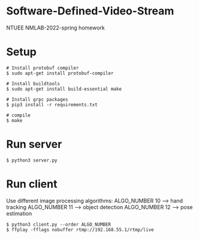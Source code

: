 # Software-Defined-Video-Stream

NTUEE NMLAB-2022-spring homework

# Setup

```
# Install protobuf compiler
$ sudo apt-get install protobuf-compiler

# Install buildtools
$ sudo apt-get install build-essential make

# Install grpc packages
$ pip3 install -r requirements.txt

# compile
$ make
```

# Run server

```
$ python3 server.py
```

# Run client

Use different image processing algorithms:
ALGO_NUMBER 10 --> hand tracking
ALGO_NUMBER 11 --> object detection
ALGO_NUMBER 12 --> pose estimation

```
$ python3 client.py --order ALGO_NUMBER
$ ffplay -fflags nobuffer rtmp://192.168.55.1/rtmp/live
```
